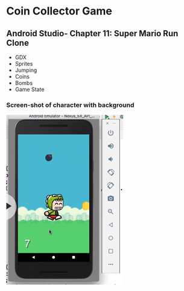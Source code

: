 # Coin Collector Game

## Android Studio- Chapter 11: Super Mario Run Clone

* GDX 
* Sprites
* Jumping 
* Coins 
* Bombs 
* Game State

### Screen-shot of character with background

![image of game](coinGame.png)

